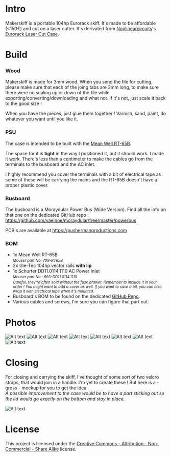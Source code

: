 # Intro

Makerskiff is a portable 104hp Eurorack skiff. It's made to be affordable (<150€) and cut on a laser cutter.
It's derivated from <a href="http://nonlinearcircuits.com">Nonlinearcircuits</a>'s <a href="https://www.thingiverse.com/thing:1206319">Eurorack Laser Cut Case</a>.

# Build

### Wood

Makerskiff is made for 3mm wood. When you send the file for cutting, please make sure that each of the joing tabs are 3mm long, to make sure there were no scaling up or down of the file while exporting/converting/downloading and what not. If it's not, just scale it back to the good size !

When you have the pieces, just glue them together ! Varnish, sand, paint, do whatever you want until you like it.

### PSU

The case is intended to be built with the <a href="https://www.meanwell-web.com/content/files/pdfs/productPdfs/MW/Rt-65/RT-65-spec.pdf">Mean Well RT-65B</a>.

The space for it is <strong>tight</strong> in the way I positioned it, but it should work. I made it work. There's less than a centimeter to make the cables go from the terminals to the busboard and the AC inlet.

I highly recommend you cover the terminals with a bit of electrical tape as some of these will be carrying the mains and the RT-65B doesn't have a proper plastic cover.

### Busboard

The busboard is a Moraydular Power Bus (Wide Version). Find all the info on that one on the dedicated GitHub repo : https://github.com/vaeinoe/moraydular/tree/master/powerbus

PCB's are available at https://pushermanproductions.com 

### BOM

* 1x Mean Well RT-65B
<br><small><i>Mouser part No: 709-RT65B</i></small>
* 2x Gie-Tec 104hp vector rails <strong>with lip</strong>
* 1x Schurter DD11.0114.1110 AC Power Inlet
<br><small><i>Mouser part No : 693-DD11.0114.1110</i></small>
<br><small><i>Careful, they're often sold without the fuse drawer. Remember to include it in your order ! You might want to add a cover as well. If you want to save a bit, you can also wrap it with electrical tape when it's mounted.</i></small>
* Busboard's BOM to be found on the dedicated <a href="https://github.com/vaeinoe/moraydular/tree/master/powerbus">GitHub Repo</a>.
* Various cables and screws, I'm sure you can figure that part out.

# Photos

![Alt text](img/1.jpg)
![Alt text](img/2.jpg)
![Alt text](img/3.jpg)
![Alt text](img/4.jpg)
![Alt text](img/5.jpg)
![Alt text](img/6.jpg)
![Alt text](img/7.jpg)
![Alt text](img/8.jpg)

# Closing

For closing and carrying the skiff, I've thought of some sort of two velcro straps, that would join in a handle. I'm yet to create these ! But here is a - gross - mockup for you to get the idea. 
<br><i>A possible improvement to the case would be to have a part sticking out so the lid would go exactly on the bottom and stay in place.</i>

![Alt text](img/closed-mockup.jpg)

# License
This project is licensed under the <a href="https://creativecommons.org/licenses/by-nc-sa/3.0/" target="_blank">Creative Commons - Attribution - Non-Commercial - Share Alike</a> license.
